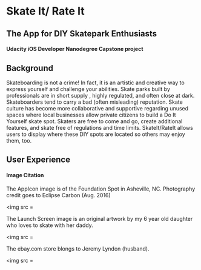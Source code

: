 # Skate It/ Rate It
## The App for DIY Skatepark Enthusiasts
#### Udacity iOS Developer Nanodegree Capstone project

## Background
  Skateboarding is not a crime! In fact, it is an artistic and creative way to express yourself and challenge your abilities. Skate parks built by professionals are in short supply , highly regulated, and often close at dark. Skateboarders tend to carry a bad (often misleading) reputation. 
  Skate culture has become more collaborative and supportive regarding unused spaces where local businesses allow private citizens to build a Do It Yourself skate spot. Skaters are free to come and go, create additional features, and skate free of regulations and time limits. SkateIt/RateIt allows users to display where these DIY spots are located so others may enjoy them, too. 
  
## User Experience























#### Image Citation
The AppIcon image is of the Foundation Spot in Asheville, NC. Photography credit goes to Eclipse Carbon (Aug. 2016)

<img src = 
      
The Launch Screen image is an original artwork by my 6 year old daughter who loves to skate with her daddy. 

<img src = 

The ebay.com store blongs to Jeremy Lyndon (husband).  

<img src = 
      


